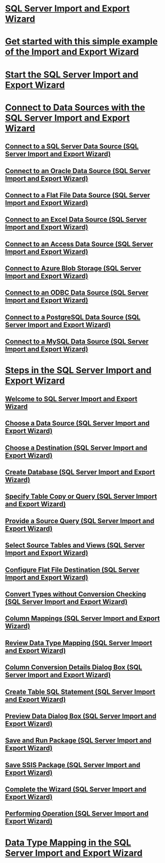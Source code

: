 # [SQL Server Import and Export Wizard](import-and-export-data-with-the-sql-server-import-and-export-wizard.md)  
# [Get started with this simple example of the Import and Export Wizard](get-started-with-this-simple-example-of-the-import-and-export-wizard.md)  
# [Start the SQL Server Import and Export Wizard](start-the-sql-server-import-and-export-wizard.md)  
# [Connect to Data Sources with the SQL Server Import and Export Wizard](connect-to-data-sources-with-the-sql-server-import-and-export-wizard.md)  
## [Connect to a SQL Server Data Source (SQL Server Import and Export Wizard)](connect-to-a-sql-server-data-source-sql-server-import-and-export-wizard.md)  
## [Connect to an Oracle Data Source (SQL Server Import and Export Wizard)](connect-to-an-oracle-data-source-sql-server-import-and-export-wizard.md)  
## [Connect to a Flat File Data Source (SQL Server Import and Export Wizard)](connect-to-a-flat-file-data-source-sql-server-import-and-export-wizard.md)  
## [Connect to an Excel Data Source (SQL Server Import and Export Wizard)](connect-to-an-excel-data-source-sql-server-import-and-export-wizard.md)  
## [Connect to an Access Data Source (SQL Server Import and Export Wizard)](connect-to-an-access-data-source-sql-server-import-and-export-wizard.md)  
## [Connect to Azure Blob Storage (SQL Server Import and Export Wizard)](connect-to-azure-blob-storage-sql-server-import-and-export-wizard.md)  
## [Connect to an ODBC Data Source (SQL Server Import and Export Wizard)](connect-to-an-odbc-data-source-sql-server-import-and-export-wizard.md)  
## [Connect to a PostgreSQL Data Source (SQL Server Import and Export Wizard)](connect-to-a-postgresql-data-source-sql-server-import-and-export-wizard.md)  
## [Connect to a MySQL Data Source (SQL Server Import and Export Wizard)](connect-to-a-mysql-data-source-sql-server-import-and-export-wizard.md)  
# [Steps in the SQL Server Import and Export Wizard](steps-in-the-sql-server-import-and-export-wizard.md)  
## [Welcome to SQL Server Import and Export Wizard](welcome-to-sql-server-import-and-export-wizard.md)  
## [Choose a Data Source (SQL Server Import and Export Wizard)](choose-a-data-source-sql-server-import-and-export-wizard.md)  
## [Choose a Destination (SQL Server Import and Export Wizard)](choose-a-destination-sql-server-import-and-export-wizard.md)  
## [Create Database (SQL Server Import and Export Wizard)](create-database-sql-server-import-and-export-wizard.md)  
## [Specify Table Copy or Query (SQL Server Import and Export Wizard)](specify-table-copy-or-query-sql-server-import-and-export-wizard.md)  
## [Provide a Source Query (SQL Server Import and Export Wizard)](provide-a-source-query-sql-server-import-and-export-wizard.md)  
## [Select Source Tables and Views (SQL Server Import and Export Wizard)](select-source-tables-and-views-sql-server-import-and-export-wizard.md)  
## [Configure Flat File Destination (SQL Server Import and Export Wizard)](configure-flat-file-destination-sql-server-import-and-export-wizard.md)  
## [Convert Types without Conversion Checking (SQL Server Import and Export Wizard)](convert-types-without-conversion-checking-sql-server-import-and-export-wizard.md)  
## [Column Mappings (SQL Server Import and Export Wizard)](column-mappings-sql-server-import-and-export-wizard.md)  
## [Review Data Type Mapping (SQL Server Import and Export Wizard)](review-data-type-mapping-sql-server-import-and-export-wizard.md)  
## [Column Conversion Details Dialog Box (SQL Server Import and Export Wizard)](column-conversion-details-dialog-box-sql-server-import-and-export-wizard.md)  
## [Create Table SQL Statement (SQL Server Import and Export Wizard)](create-table-sql-statement-sql-server-import-and-export-wizard.md)  
## [Preview Data Dialog Box (SQL Server Import and Export Wizard)](preview-data-dialog-box-sql-server-import-and-export-wizard.md)  
## [Save and Run Package (SQL Server Import and Export Wizard)](save-and-run-package-sql-server-import-and-export-wizard.md)  
## [Save SSIS Package (SQL Server Import and Export Wizard)](save-ssis-package-sql-server-import-and-export-wizard.md)  
## [Complete the Wizard (SQL Server Import and Export Wizard)](complete-the-wizard-sql-server-import-and-export-wizard.md)  
## [Performing Operation (SQL Server Import and Export Wizard)](performing-operation-sql-server-import-and-export-wizard.md)  
# [Data Type Mapping in the SQL Server Import and Export Wizard](data-type-mapping-in-the-sql-server-import-and-export-wizard.md)  
